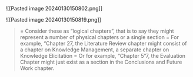 ![[Pasted image 20240130150802.png]]

![[Pasted image 20240130150819.png]]
> = Consider these as “logical chapters”, that is to say they might represent a number of physical chapters or a single section = For example, “Chapter 27, the Literature Review chapter might consist of a chapter on Knowledge Management, a separate chapter on Knowledge Elicitation = Or for example, “Chapter 5”7, the Evaluation Chapter might just exist as a section in the Conclusions and Future Work chapter.